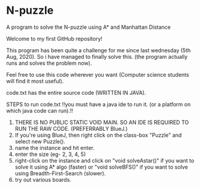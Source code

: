 # N-puzzle
A program to solve the N-puzzle using A* and Manhattan Distance

Welcome to my first GitHub repository!

This program has been quite a challenge for me since last wednesday (5th Aug, 2020).
So i have managed to finally solve this. (the program actually runs and solves the problem now).

Feel free to use this code wherever you want (Computer science students will find it most useful).

code.txt has the entire source code (WRITTEN IN JAVA).

STEPS to run code.txt
!!you must have a java ide to run it. (or a platform on which java code can run).!!
1) THERE IS NO PUBLIC STATIC VOID MAIN. SO AN IDE IS REQUIRED TO RUN THE RAW CODE. (PREFERRABLY BlueJ.)
2) If you're using BlueJ, then right click on the class-box "Puzzle" and select new Puzzle().
3) name the instance and hit enter.
4) enter the size (eg- 2, 3, 4, 5)
5) right-click on the instance and click on "void solveAstar()" if you want to solve it using A* algo (faster) or "void solveBFS()" if you want to solve using Breadth-First-Search    (slower).
6) try out various boards.
